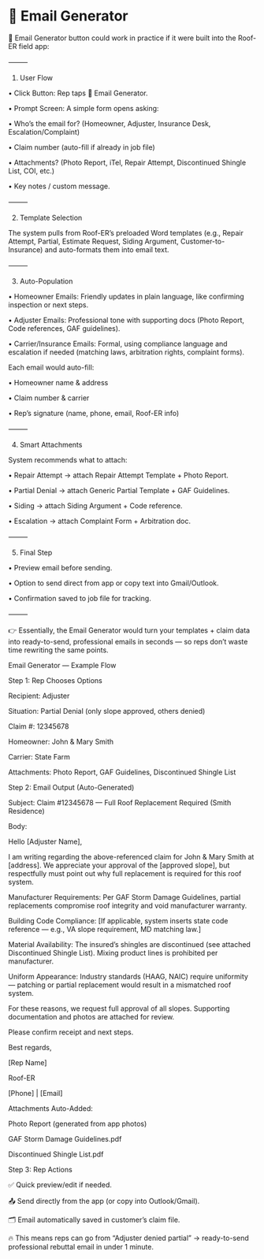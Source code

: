 # 📧 Email Generator 

📧 Email Generator button could work in practice if it were built into the Roof-ER field app:

⸻

1. User Flow

•	Click Button: Rep taps 📧 Email Generator.

•	Prompt Screen: A simple form opens asking:

•	Who’s the email for? (Homeowner, Adjuster, Insurance Desk, Escalation/Complaint)

•	Claim number (auto-fill if already in job file)

•	Attachments? (Photo Report, iTel, Repair Attempt, Discontinued Shingle List, COI, etc.)

•	Key notes / custom message.

⸻

2. Template Selection

The system pulls from Roof-ER’s preloaded Word templates (e.g., Repair Attempt, Partial, Estimate Request, Siding Argument, Customer-to-Insurance) and auto-formats them into email text.

⸻

3. Auto-Population

•	Homeowner Emails: Friendly updates in plain language, like confirming inspection or next steps.

•	Adjuster Emails: Professional tone with supporting docs (Photo Report, Code references, GAF guidelines).

•	Carrier/Insurance Emails: Formal, using compliance language and escalation if needed (matching laws, arbitration rights, complaint forms).

Each email would auto-fill:

•	Homeowner name & address

•	Claim number & carrier

•	Rep’s signature (name, phone, email, Roof-ER info)

⸻

4. Smart Attachments

System recommends what to attach:

•	Repair Attempt → attach Repair Attempt Template + Photo Report.

•	Partial Denial → attach Generic Partial Template + GAF Guidelines.

•	Siding → attach Siding Argument + Code reference.

•	Escalation → attach Complaint Form + Arbitration doc.

⸻

5. Final Step

•	Preview email before sending.

•	Option to send direct from app or copy text into Gmail/Outlook.

•	Confirmation saved to job file for tracking.

⸻

👉 Essentially, the Email Generator would turn your templates + claim data into ready-to-send, professional emails in seconds — so reps don’t waste time rewriting the same points.

Email Generator — Example Flow

Step 1: Rep Chooses Options

Recipient: Adjuster

Situation: Partial Denial (only slope approved, others denied)

Claim #: 12345678

Homeowner: John & Mary Smith

Carrier: State Farm

Attachments: Photo Report, GAF Guidelines, Discontinued Shingle List

Step 2: Email Output (Auto-Generated)

Subject: Claim #12345678 — Full Roof Replacement Required (Smith Residence)

Body:

Hello [Adjuster Name],

I am writing regarding the above-referenced claim for John & Mary Smith at [address]. We appreciate your approval of the [approved slope], but respectfully must point out why full replacement is required for this roof system.

Manufacturer Requirements: Per GAF Storm Damage Guidelines, partial replacements compromise roof integrity and void manufacturer warranty.

Building Code Compliance: [If applicable, system inserts state code reference — e.g., VA slope requirement, MD matching law.]

Material Availability: The insured’s shingles are discontinued (see attached Discontinued Shingle List). Mixing product lines is prohibited per manufacturer.

Uniform Appearance: Industry standards (HAAG, NAIC) require uniformity — patching or partial replacement would result in a mismatched roof system.

For these reasons, we request full approval of all slopes. Supporting documentation and photos are attached for review.

Please confirm receipt and next steps.

Best regards,

[Rep Name]

Roof-ER

[Phone] | [Email]

Attachments Auto-Added:

Photo Report (generated from app photos)

GAF Storm Damage Guidelines.pdf

Discontinued Shingle List.pdf

Step 3: Rep Actions

✅ Quick preview/edit if needed.

📤 Send directly from the app (or copy into Outlook/Gmail).

🗂️ Email automatically saved in customer’s claim file.

🔥 This means reps can go from “Adjuster denied partial” → ready-to-send professional rebuttal email in under 1 minute.